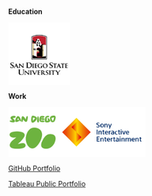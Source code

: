 **Education**

<img src="https://raw.githubusercontent.com/CMJ828/cmj828.github.io/master/SDSU.jpg" width="125" align="middle">

**Work**

<img src="https://raw.githubusercontent.com/CMJ828/cmj828.github.io/master/SDZ.jpg" height="100" align="middle"><img src="https://raw.githubusercontent.com/CMJ828/cmj828.github.io/master/SIE.jpg" height="100" align="middle">

[GitHub Portfolio](https://github.com/CMJ828/portfolio)

[Tableau Public Portfolio](https://public.tableau.com/profile/conor.juengst)

